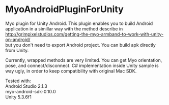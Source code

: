 # MyoAndroidPluginForUnity
Myo plugin for Unity Android.
This plugin enables you to build Android application in a simillar way with the method describe in http://grimpixelstudios.com/getting-the-myo-armband-to-work-with-unity-on-android/  
but you don't need to export Android project. You can build apk directly from Unity.  

Currently, wrapped methods are very limited. You can get Myo orientation, pose, and connect/disconnect.
C# implementation inside Unity sample is way ugly, in order to keep compatibility with original Mac SDK.

Tested with:  
Android Studio 2.1.3  
myo-android-sdk-0.10.0  
Unity 5.3.6f1
